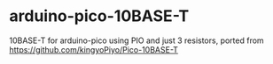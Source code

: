 # arduino-pico-10BASE-T
10BASE-T for arduino-pico using PIO and just 3 resistors, ported from https://github.com/kingyoPiyo/Pico-10BASE-T
